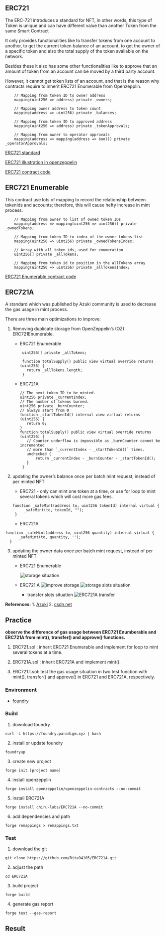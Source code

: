 ## ERC721

The ERC-721 introduces a standard for NFT, in other words, this type of Token is unique and can have different value than another Token from the same Smart Contract

It only provides functionalities like to transfer tokens from one account to another, to get the current token balance of an account, to get the owner of a specific token and also the total supply of the token available on the network. 

Besides these it also has some other functionalities like to approve that an amount of token from an account can be moved by a third party account.

However, it cannot get token lists of an account, and that is the reason why contracts require to inherit ERC721 Enumerable from Openzepplin.

```
    // Mapping from token ID to owner address
    mapping(uint256 => address) private _owners;

    // Mapping owner address to token count
    mapping(address => uint256) private _balances;

    // Mapping from token ID to approved address
    mapping(uint256 => address) private _tokenApprovals;

    // Mapping from owner to operator approvals
    mapping(address => mapping(address => bool)) private _operatorApprovals;
```

[ERC721 standard](https://ethereum.org/zh-tw/developers/docs/standards/tokens/erc-721/)

[ERC721 illustration in openzeppelin](https://docs.openzeppelin.com/contracts/4.x/api/token/erc721)

[ERC721 contract code](https://github.com/OpenZeppelin/openzeppelin-contracts/blob/v4.9.3/contracts/token/ERC721/ERC721.sol)

## ERC721 Enumerable

This contract use lots of mapping to record the relationship between tokenIds and accounts; therefore, this will cause hefty increase in mint process.

```
    // Mapping from owner to list of owned token IDs
    mapping(address => mapping(uint256 => uint256)) private _ownedTokens;

    // Mapping from token ID to index of the owner tokens list
    mapping(uint256 => uint256) private _ownedTokensIndex;

    // Array with all token ids, used for enumeration
    uint256[] private _allTokens;

    // Mapping from token id to position in the allTokens array
    mapping(uint256 => uint256) private _allTokensIndex;
```
[ERC721 Enumerable contract code](https://github.com/OpenZeppelin/openzeppelin-contracts/blob/v4.9.3/contracts/token/ERC721/extensions/ERC721Enumerable.sol)

## ERC721A

A standard which was published by Azuki community is used to decrease the gas usage in mint process.

There are three main optimizations to improve:

1. Removing duplicate storage from OpenZeppelin’s (OZ) ERC721Enumerable.
   
   - ERC721 Enumerable
     ```
      uint256[] private _allTokens;

      function totalSupply() public view virtual override returns (uint256) {
        return _allTokens.length;
      }
     ```
     
   - ERC721A
     ```
     // The next token ID to be minted.
     uint256 private _currentIndex;
     // The number of tokens burned.
     uint256 private _burnCounter;
     // always start from 0
     function _startTokenId() internal view virtual returns (uint256) {
        return 0;
     }
     function totalSupply() public view virtual override returns (uint256) {
        // Counter underflow is impossible as _burnCounter cannot be incremented
        // more than `_currentIndex - _startTokenId()` times.
        unchecked {
            return _currentIndex - _burnCounter - _startTokenId();
        }
      }
     ```
     
2. updating the owner’s balance once per batch mint request, instead of per minted NFT
   
   - ERC721 - only can mint one token at a time, or use for loop to mint several tokens which will cost more gas fees.
   
   ```
   function _safeMint(address to, uint256 tokenId) internal virtual {
        _safeMint(to, tokenId, "");
    }
   ```
   
   - ERC721A
     
  ```
  function _safeMint(address to, uint256 quantity) internal virtual {
        _safeMint(to, quantity, '');
    }
  ```

3. updating the owner data once per batch mint request, instead of per minted NFT

   - ERC721 Enumerable

     ![storage situation](https://github.com/Rita94105/ERC721A/blob/main/img/ERC-721%20storage.png)

   - ERC721 A
     ![improve storage](https://github.com/Rita94105/ERC721A/blob/main/img/ERC-721A%20storage.png)
     ![storage slots situation](https://github.com/Rita94105/ERC721A/blob/main/img/ERC-721A%20storage%20slots.png)
     * transfer slots situation
     ![ERC721A transfer](https://github.com/Rita94105/ERC721A/blob/main/img/ERC-721A%20transfer.png)

 **References:**
    1. [Azuki](https://www.azuki.com/erc721a)
    2. [csdn.net](https://blog.csdn.net/sitebus/article/details/124252119)

## Practice

**observe the difference of gas usage between ERC721 Enumberable and ERC721A from mint(), transfer() and approve() functions.**

1. ERC721.sol : inherit ERC721 Enumerable and implement for loop to mint several tokens at a time.

2. ERC721A.sol : inherit ERC721A and implement mint().

3. ERC721.t.sol: test the gas usage situation in two test function with mint(), transfer() and approve() in ERC721 and ERC721A, respectively.

### Environment

- [foundry](https://book.getfoundry.sh/)

### Build

1. download foundry
```
curl -L https://foundry.paradigm.xyz | bash
```
2. install or update foundry
```
foundryup
```
3. create new project
```
forge init [project name]
```
4. install openzepplin
```
forge install openzeppelin/openzeppelin-contracts --no-commit
```
5. install ERC721A
```
forge install chiru-labs/ERC721A --no-commit
```
6. add dependencies and path
```
forge remappings > remappings.txt
```
### Test

1. download the git
```
git clone https://github.com/Rita94105/ERC721A.git
```

2. adjust the path
```
cd ERC721A
```
3. build project
```
forge build
```
4. generate gas report
```
forge test --gas-report
```

## Result

